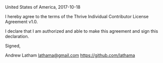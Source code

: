 United States of America, 2017-10-18

I hereby agree to the terms of the Thrive Individual Contributor License Agreement v1.0.

I declare that I am authorized and able to make this agreement and sign this declaration.

Signed,

Andrew Latham lathama@gmail.com https://github.com/lathama

